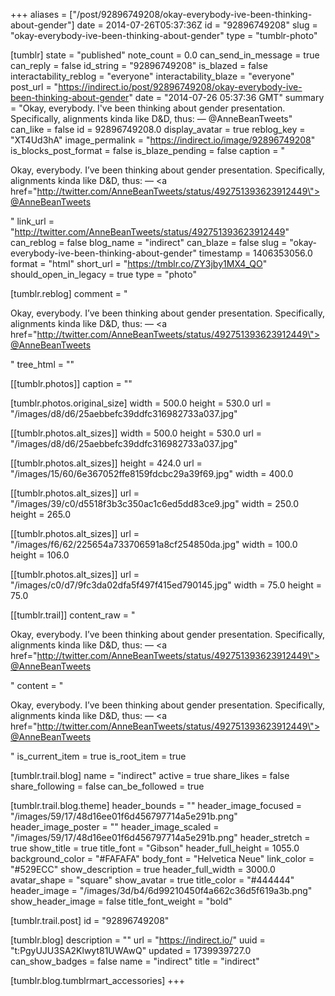 +++
aliases = ["/post/92896749208/okay-everybody-ive-been-thinking-about-gender"]
date = 2014-07-26T05:37:36Z
id = "92896749208"
slug = "okay-everybody-ive-been-thinking-about-gender"
type = "tumblr-photo"

[tumblr]
state = "published"
note_count = 0.0
can_send_in_message = true
can_reply = false
id_string = "92896749208"
is_blazed = false
interactability_reblog = "everyone"
interactability_blaze = "everyone"
post_url = "https://indirect.io/post/92896749208/okay-everybody-ive-been-thinking-about-gender"
date = "2014-07-26 05:37:36 GMT"
summary = "Okay, everybody. I've been thinking about gender presentation. Specifically, alignments kinda like D&D, thus: — @AnneBeanTweets"
can_like = false
id = 92896749208.0
display_avatar = true
reblog_key = "XT4Ud3hA"
image_permalink = "https://indirect.io/image/92896749208"
is_blocks_post_format = false
is_blaze_pending = false
caption = "<p>Okay, everybody. I&rsquo;ve been thinking about gender presentation. Specifically, alignments kinda like D&amp;D, thus: — <a href=\"http://twitter.com/AnneBeanTweets/status/492751393623912449\">@AnneBeanTweets</a></p>"
link_url = "http://twitter.com/AnneBeanTweets/status/492751393623912449"
can_reblog = false
blog_name = "indirect"
can_blaze = false
slug = "okay-everybody-ive-been-thinking-about-gender"
timestamp = 1406353056.0
format = "html"
short_url = "https://tmblr.co/ZY3jby1MX4_QO"
should_open_in_legacy = true
type = "photo"

[tumblr.reblog]
comment = "<p>Okay, everybody. I’ve been thinking about gender presentation. Specifically, alignments kinda like D&amp;D, thus: — <a href=\"http://twitter.com/AnneBeanTweets/status/492751393623912449\">@AnneBeanTweets</a></p>"
tree_html = ""

[[tumblr.photos]]
caption = ""

[tumblr.photos.original_size]
width = 500.0
height = 530.0
url = "/images/d8/d6/25aebbefc39ddfc316982733a037.jpg"

[[tumblr.photos.alt_sizes]]
width = 500.0
height = 530.0
url = "/images/d8/d6/25aebbefc39ddfc316982733a037.jpg"

[[tumblr.photos.alt_sizes]]
height = 424.0
url = "/images/15/60/6e367052ffe8159fdcbc29a39f69.jpg"
width = 400.0

[[tumblr.photos.alt_sizes]]
url = "/images/39/c0/d5518f3b3c350ac1c6ed5dd83ce9.jpg"
width = 250.0
height = 265.0

[[tumblr.photos.alt_sizes]]
url = "/images/f6/62/225654a733706591a8cf254850da.jpg"
width = 100.0
height = 106.0

[[tumblr.photos.alt_sizes]]
url = "/images/c0/d7/9fc3da02dfa5f497f415ed790145.jpg"
width = 75.0
height = 75.0

[[tumblr.trail]]
content_raw = "<p>Okay, everybody. I’ve been thinking about gender presentation. Specifically, alignments kinda like D&amp;D, thus: — <a href=\"http://twitter.com/AnneBeanTweets/status/492751393623912449\">@AnneBeanTweets</a></p>"
content = "<p>Okay, everybody. I&rsquo;ve been thinking about gender presentation. Specifically, alignments kinda like D&amp;D, thus: &mdash; <a href=\"http://twitter.com/AnneBeanTweets/status/492751393623912449\">@AnneBeanTweets</a></p>"
is_current_item = true
is_root_item = true

[tumblr.trail.blog]
name = "indirect"
active = true
share_likes = false
share_following = false
can_be_followed = true

[tumblr.trail.blog.theme]
header_bounds = ""
header_image_focused = "/images/59/17/48d16ee01f6d456797714a5e291b.png"
header_image_poster = ""
header_image_scaled = "/images/59/17/48d16ee01f6d456797714a5e291b.png"
header_stretch = true
show_title = true
title_font = "Gibson"
header_full_height = 1055.0
background_color = "#FAFAFA"
body_font = "Helvetica Neue"
link_color = "#529ECC"
show_description = true
header_full_width = 3000.0
avatar_shape = "square"
show_avatar = true
title_color = "#444444"
header_image = "/images/3d/b4/6d99210450f4a662c36d5f619a3b.png"
show_header_image = false
title_font_weight = "bold"

[tumblr.trail.post]
id = "92896749208"

[tumblr.blog]
description = ""
url = "https://indirect.io/"
uuid = "t:PgyUJU3SA2Klwyt81UWAwQ"
updated = 1739939727.0
can_show_badges = false
name = "indirect"
title = "indirect"

[tumblr.blog.tumblrmart_accessories]
+++

